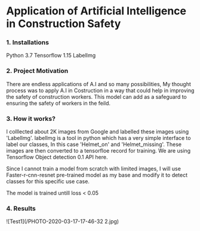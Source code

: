 # Application of Artificial Intelligence in Construction Safety

### 1. Installations
Python 3.7
Tensorflow 1.15
LabelImg


### 2. Project Motivation
There are endless applications of A.I and so many possibilities, My thought process was to apply A.I in Costruction in a way that could help in improving the safety of construction workers. This model can add as a safeguard to ensuring the safety of workers in the feild. 

### 3. How it works?
I colllected about 2K images from Google and labelled these images using 'LabelImg'. labelImg is a tool in python which has a very simple interface to label our classes, In this case 'Helmet_on' and 'Helmet_missing'. These images are then converted to a tensorfloe record for training. We are using Tensorflow Object detection 0.1 API here. 

Since I cannot train a model from scratch with limited images, I will use Faster-r-cnn-resnet pre-trained model as my base and modify it to detect classes for this specific use case.

The model is trained untill loss < 0.05 

### 4. Results

![Test1](/PHOTO-2020-03-17-17-46-32 2.jpg)

